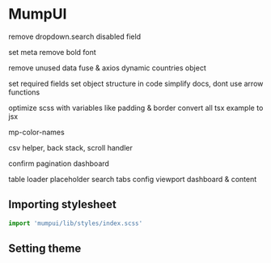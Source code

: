 # MumpUI


remove dropdown.search
disabled field

set meta
remove bold font

remove unused data
fuse & axios dynamic
countries object

set required fields
set object structure in code
simplify docs, dont use arrow functions

optimize scss with variables like padding & border
convert all tsx example to jsx

mp-color-names

csv helper, back stack, scroll handler

confirm
pagination
dashboard

table
loader
placeholder
search
tabs
config
viewport dashboard & content

## Importing stylesheet

```jsx
import 'mumpui/lib/styles/index.scss'
```

## Setting theme
